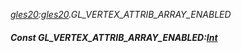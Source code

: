 _[gles20](../../modules/gles20/gles20-module.md):[gles20](../../modules/gles20/gles20-module.md).GL\_VERTEX\_ATTRIB\_ARRAY\_ENABLED_
##### Const GL\_VERTEX\_ATTRIB\_ARRAY\_ENABLED:[Int](../../modules/wonkey/wonkey-types-int.md)

